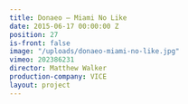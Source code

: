 ```yaml
---
title: Donaeo — Miami No Like
date: 2015-06-17 00:00:00 Z
position: 27
is-front: false
image: "/uploads/donaeo-miami-no-like.jpg"
vimeo: 202386231
director: Matthew Walker
production-company: VICE
layout: project
---
```


